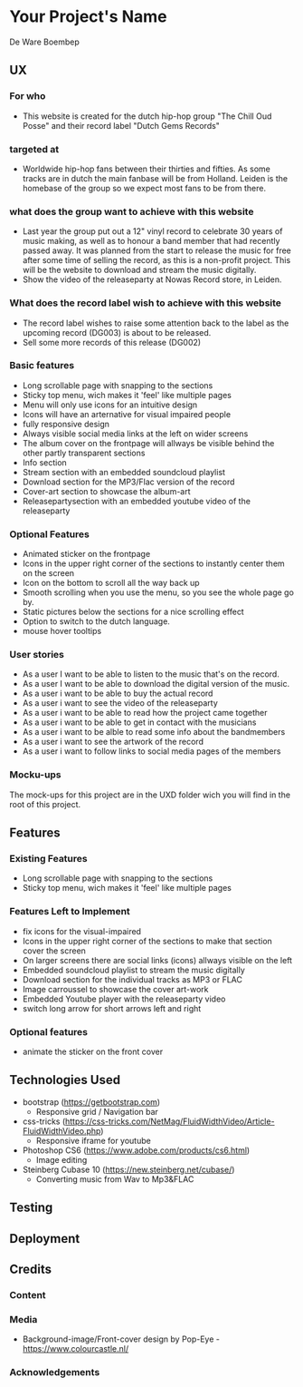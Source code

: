 # Your Project's Name

De Ware Boembep
 
## UX

### For who 
- This website is created for the dutch hip-hop group "The Chill Oud Posse" and their record label "Dutch Gems Records"

### targeted at
- Worldwide hip-hop fans between their thirties and fifties. As some tracks are in dutch the main fanbase will be from Holland. Leiden is the homebase of the group so we expect most fans to be from there.

### what does the group want to achieve with this website
- Last year the group put out a 12" vinyl record to celebrate 30 years of music making, as well as to honour a band member that had recently passed away. It was planned from the start to release the music for free after some time of selling the record, as this is a non-profit project. This will be the website to download and stream the music digitally. 
- Show the video of the releaseparty at Nowas Record store, in Leiden.

### What does the record label wish to achieve with this website
- The record label wishes to raise some attention back to the label as the upcoming record (DG003) is about to be released. 
- Sell some more records of this release (DG002)

### Basic features
- Long scrollable page with snapping to the sections
- Sticky top menu, wich makes it 'feel' like multiple pages
- Menu will only use icons for an intuitive design
- Icons will have an arternative for visual impaired people
- fully responsive design
- Always visible social media links at the left on wider screens
- The album cover on the frontpage will allways be visible behind the other partly transparent sections
- Info section
- Stream section with an embedded soundcloud playlist
- Download section for the MP3/Flac version of the record
- Cover-art section to showcase the album-art
- Releasepartysection with an embedded youtube video of the releaseparty

### Optional Features
- Animated sticker on the frontpage
- Icons in the upper right corner of the sections to instantly center them on the screen
- Icon on the bottom to scroll all the way back up
- Smooth scrolling when you use the menu, so you see the whole page go by.
- Static pictures below the sections for a nice scrolling effect
- Option to switch to the dutch language.
- mouse hover tooltips


### User stories

- As a user I want to be able to listen to the music that's on the record.
- As a user I want to be able to download the digital version of the music.
- As a user i want to be able to buy the actual record
- As a user i want to see the video of the releaseparty
- As a user i want to be able to read how the project came together
- As a user i want to be able to get in contact with the musicians
- As a user i want to be alble to read some info about the bandmembers
- As a user i want to see the artwork of the record
- As a user i want to follow links to social media pages of the members

### Mocku-ups
The mock-ups for this project are in the UXD folder wich you will find in the root of this project.

## Features

### Existing Features
- Long scrollable page with snapping to the sections
- Sticky top menu, wich makes it 'feel' like multiple pages

### Features Left to Implement
- fix icons for the visual-impaired
- Icons in the upper right corner of the sections to make that section cover the screen
- On larger screens there are social links (icons) allways visible on the left
- Embedded soundcloud playlist to stream the music digitally
- Download section for the individual tracks as MP3 or FLAC
- Image carroussel to showcase the cover art-work
- Embedded Youtube player with the releaseparty video
- switch long arrow for short arrows left and right

### Optional features
- animate the sticker on the front cover 

## Technologies Used
- bootstrap (https://getbootstrap.com)
    - Responsive grid / Navigation bar
- css-tricks (https://css-tricks.com/NetMag/FluidWidthVideo/Article-FluidWidthVideo.php)
    - Responsive iframe for youtube
- Photoshop CS6 (https://www.adobe.com/products/cs6.html)
    - Image editing 
- Steinberg Cubase 10 (https://new.steinberg.net/cubase/) 
    - Converting music from Wav to Mp3&FLAC


## Testing

## Deployment

## Credits

### Content

### Media
- Background-image/Front-cover design by Pop-Eye - https://www.colourcastle.nl/

### Acknowledgements
